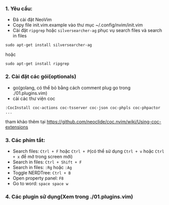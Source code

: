 ### 1. Yêu cầu:
- Đã cài đặt NeoVim
- Copy file init.vim.example vào thư mục ~/.config/nvim/init.vim
- Cài đặt `ripgrep` hoặc `silversearcher-ag` phục vụ search files và search in files
```shell
sudo apt-get install silversearcher-ag
```
hoặc
```shell
sudo apt-get install ripgrep
```
### 2. Cài đặt các gói(optionals)
- go(golang, có thể bỏ bằng cách comment plug go trong ./01.plugins.vim)
- cài các thư viện coc
```shell
:CocInstall coc-actions coc-tsserver coc-json coc-phpls coc-phpactor ...
```
tham khảo thêm tại https://github.com/neoclide/coc.nvim/wiki/Using-coc-extensions
### 3. Các phím tắt:
- Search files: `Ctrl + F` hoặc `Ctrl + P`(có thể sử dụng `Ctrl + v` hoặc `Ctrl + x` để mở trong screen mới)
- Search in files: `Ctrl + Shift + F`
- Search in files: `:Rg` hoặc `:Ag`
- Toggle NERDTree: `Ctrl + B`
- Open property panel: `F8`
- Go to word: `space space w`
### 4. Các plugin sử dụng(Xem trong ./01.plugins.vim)
